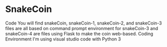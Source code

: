 # SnakeCoin
Code
You will find snakeCoin, snakeCoin-1, snakeCoin-2, and snakeCoin-3 files are all based on command prompt environment for snakeCoin-3 and snakeCoin-4 are files using Flask to make the coin web-based. 
Coding Environment
I'm using visual studio code with Python 3
